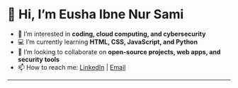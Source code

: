 # 👋 Hi, I’m Eusha Ibne Nur Sami 

- 🌱 I’m interested in **coding, cloud computing, and cybersecurity**  
- 💻 I’m currently learning **HTML, CSS, JavaScript, and Python**  
- 🤝 I’m looking to collaborate on **open-source projects, web apps, and security tools**  
- 📫 How to reach me: [LinkedIn](https://www.linkedin.com/in/eusha-ibne-nur-10760a22a) | [Email](mailto:samilx210@gmail.com)  

---



